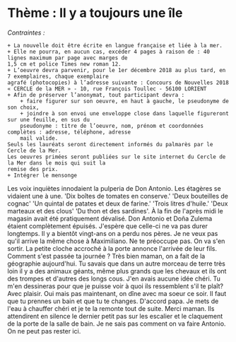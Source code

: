 # Thème : Il y a toujours une île

*Contraintes :*

    + La nouvelle doit être écrite en langue française et liée à la mer. 
    + Elle ne pourra, en aucun cas, excéder 4 pages à raison de : 40 lignes maximum par page avec marges de 
    1,5 cm et police Times new roman 12.
    + L’oeuvre devra parvenir, pour le 1er décembre 2018 au plus tard, en 7 exemplaires, chaque exemplaire 
    agrafé (photocopies) à l’adresse suivante : Concours de Nouvelles 2018
    « CERCLE de la MER » - 10, rue François Toullec - 56100 LORIENT
    + Afin de préserver l’anonymat, tout participant devra :
	    + faire figurer sur son oeuvre, en haut à gauche, le pseudonyme de son choix,
        + joindre à son envoi une enveloppe close dans laquelle figureront sur une feuille, en sus du 
        pseudonyme : titre de l’oeuvre, nom, prénom et coordonnées complètes : adresse, téléphone, adresse 
        mail valide. 
    Seuls les lauréats seront directement informés du palmarès par le Cercle de la Mer.
    Les oeuvres primées seront publiées sur le site internet du Cercle de la Mer dans le mois qui suit la 
    remise des prix.
    + Intégrer le mensonge

Les voix inquiètes innodaient la pulperia de Don Antonio. Les étagères se vidaient une à une. 'Dix boîtes de 
tomates en conserve.' 'Deux bouteilles de cognac' 'Un quintal de patates et deux de farine.' 'Trois litres
d'huile.' 'Deux marteaux et des clous' 'Du thon et des sardines'. À la fin de l'après midi le magasin avait
été pratiquement dévalisé. Don Antonio et Doña Zulema étaient complètement épuisés. J'espère que celle-ci ne
va pas durer longtemps. Il y a bientôt vingt-ans on a perdu nos pères. Je ne veux pas qu'il arrive la même
chose à Maximiliano. Ne te préoccupe pas. On va s'en sortir. La petite cloche accroché à la porte annonce 
l'arrivée de leur fils. Comment s'est passée ta journée ? Très bien maman, on a fait de la géographie 
aujourd'hui. Tu savais que dans un autre morceau de terre très loin il y a des animaux géants, même plus 
grands que les chevaux et ils ont des trompes et d'autres des longs cous. J'en avais aucune idée chéri. Tu
m'en dessineras pour que je puisse voir à quoi ils ressemblent s'il te plaît? Avec plaisir. Oui mais pas 
maintenant, on dîne avec ma soeur ce soir. Il faut que tu prennes un bain et que tu te changes. D'accord papa.
Je mets de l'eau à chauffer chéri et je te la remonte tout de suite. Merci maman.
Ils attendirent en silence le dernier petit pas sur les escalier et le claquement de la porte de la salle de 
bain. Je ne sais pas comment on va faire Antonio. On ne peut pas rester ici. 